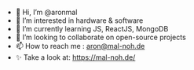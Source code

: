 - 👋 Hi, I’m @aronmal
- 👀 I’m interested in hardware & software
- 🌱 I’m currently learning JS, ReactJS, MongoDB
- 💞️ I’m looking to collaborate on open-source projects
- 📫 How to reach me : aron@mal-noh.de
- ✨ Take a look at: https://mal-noh.de/

<!---
aronmal/aronmal is a ✨ special ✨ repository because its `README.md` (this file) appears on your GitHub profile.
You can click the Preview link to take a look at your changes.
--->

